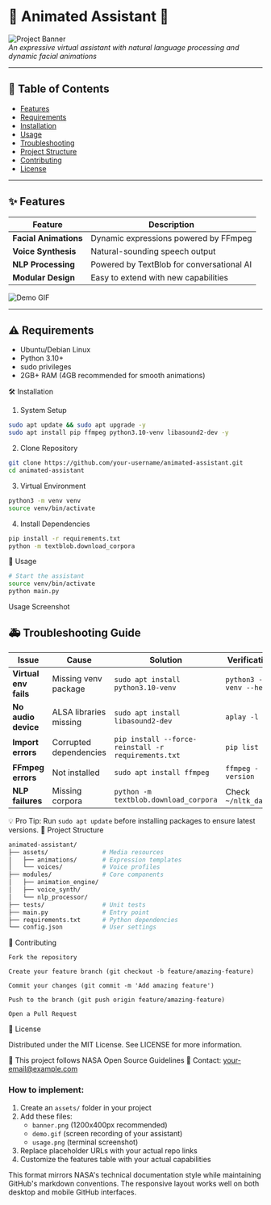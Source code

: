 # 🚀 Animated Assistant 🤖

![Project Banner](./assets/banner.png)  
*An expressive virtual assistant with natural language processing and dynamic facial animations*

---

## 📌 Table of Contents
- [Features](#-features)
- [Requirements](#-requirements)
- [Installation](#-installation)
- [Usage](#-usage)
- [Troubleshooting](#-troubleshooting)
- [Project Structure](#-project-structure)
- [Contributing](#-contributing)
- [License](#-license)

---

## ✨ Features
| Feature | Description |
|---------|-------------|
| **Facial Animations** | Dynamic expressions powered by FFmpeg |
| **Voice Synthesis** | Natural-sounding speech output |
| **NLP Processing** | Powered by TextBlob for conversational AI |
| **Modular Design** | Easy to extend with new capabilities |

![Demo GIF](./assets/demo.gif)

---

## ⚠️ Requirements

- Ubuntu/Debian Linux
- Python 3.10+
- sudo privileges
- 2GB+ RAM (4GB recommended for smooth animations)

🛠 Installation
1. System Setup
   
```bash
sudo apt update && sudo apt upgrade -y
sudo apt install pip ffmpeg python3.10-venv libasound2-dev -y
```

2. Clone Repository
   
```bash
git clone https://github.com/your-username/animated-assistant.git
cd animated-assistant
```

3. Virtual Environment
   
```bash
python3 -m venv venv
source venv/bin/activate
```

4. Install Dependencies
   
```bash
pip install -r requirements.txt
python -m textblob.download_corpora
```

🚀 Usage
```bash
# Start the assistant
source venv/bin/activate
python main.py
```
Usage Screenshot

## 🚑 Troubleshooting Guide

| Issue | Cause | Solution | Verification |
|-------|-------|----------|--------------|
| **Virtual env fails** | Missing venv package | `sudo apt install python3.10-venv` | `python3 -m venv --help` |
| **No audio device** | ALSA libraries missing | `sudo apt install libasound2-dev` | `aplay -l` |
| **Import errors** | Corrupted dependencies | `pip install --force-reinstall -r requirements.txt` | `pip list` |
| **FFmpeg errors** | Not installed | `sudo apt install ffmpeg` | `ffmpeg -version` |
| **NLP failures** | Missing corpora | `python -m textblob.download_corpora` | Check `~/nltk_data/` |

💡 Pro Tip: Run `sudo apt update` before installing packages to ensure latest versions.
📂 Project Structure

```bash
animated-assistant/
├── assets/               # Media resources
│   ├── animations/       # Expression templates
│   └── voices/           # Voice profiles
├── modules/              # Core components
│   ├── animation_engine/
│   ├── voice_synth/
│   └── nlp_processor/
├── tests/                # Unit tests
├── main.py               # Entry point
├── requirements.txt      # Python dependencies
└── config.json           # User settings
```
🤝 Contributing

    Fork the repository

    Create your feature branch (git checkout -b feature/amazing-feature)

    Commit your changes (git commit -m 'Add amazing feature')

    Push to the branch (git push origin feature/amazing-feature)

    Open a Pull Request

📜 License

Distributed under the MIT License. See LICENSE for more information.

🔗 This project follows NASA Open Source Guidelines
📧 Contact: your-email@example.com

### How to implement:
1. Create an `assets/` folder in your project
2. Add these files:
   - `banner.png` (1200x400px recommended)
   - `demo.gif` (screen recording of your assistant)
   - `usage.png` (terminal screenshot)
3. Replace placeholder URLs with your actual repo links
4. Customize the features table with your actual capabilities

This format mirrors NASA's technical documentation style while maintaining GitHub's markdown conventions. The responsive layout works well on both desktop and mobile GitHub interfaces.
